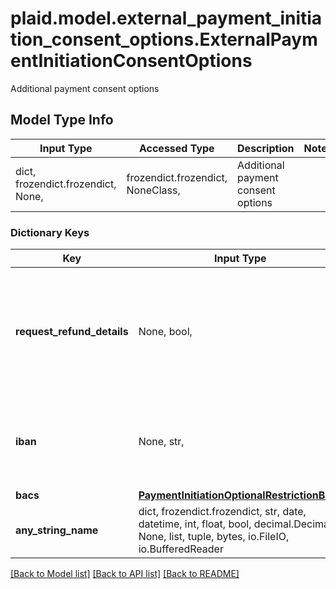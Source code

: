 # plaid.model.external_payment_initiation_consent_options.ExternalPaymentInitiationConsentOptions

Additional payment consent options

## Model Type Info
Input Type | Accessed Type | Description | Notes
------------ | ------------- | ------------- | -------------
dict, frozendict.frozendict, None,  | frozendict.frozendict, NoneClass,  | Additional payment consent options | 

### Dictionary Keys
Key | Input Type | Accessed Type | Description | Notes
------------ | ------------- | ------------- | ------------- | -------------
**request_refund_details** | None, bool,  | NoneClass, BoolClass,  | When &#x60;true&#x60;, Plaid will attempt to request refund details from the payee&#x27;s financial institution.  Support varies between financial institutions and will not always be available.  If refund details could be retrieved, they will be available in the &#x60;/payment_initiation/payment/get&#x60; response. | [optional] 
**iban** | None, str,  | NoneClass, str,  | The International Bank Account Number (IBAN) for the payer&#x27;s account. Where possible, the end user will be able to set up payment consent using only the specified bank account if provided. | [optional] 
**bacs** | [**PaymentInitiationOptionalRestrictionBacs**](PaymentInitiationOptionalRestrictionBacs.md) | [**PaymentInitiationOptionalRestrictionBacs**](PaymentInitiationOptionalRestrictionBacs.md) |  | [optional] 
**any_string_name** | dict, frozendict.frozendict, str, date, datetime, int, float, bool, decimal.Decimal, None, list, tuple, bytes, io.FileIO, io.BufferedReader | frozendict.frozendict, str, BoolClass, decimal.Decimal, NoneClass, tuple, bytes, FileIO | any string name can be used but the value must be the correct type | [optional]

[[Back to Model list]](../../README.md#documentation-for-models) [[Back to API list]](../../README.md#documentation-for-api-endpoints) [[Back to README]](../../README.md)

